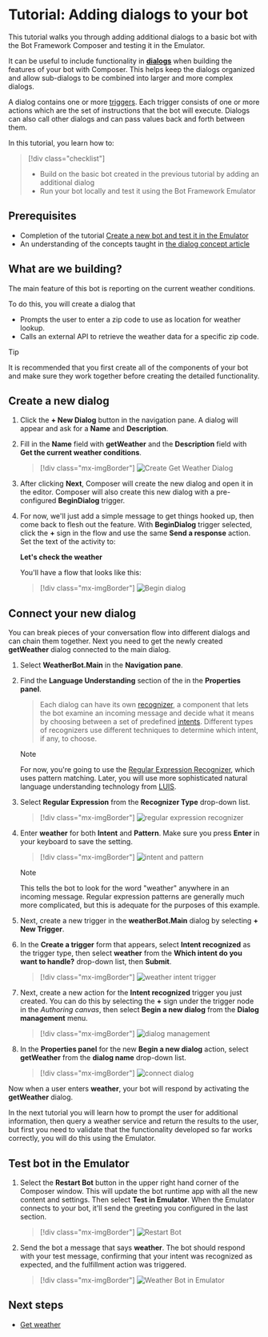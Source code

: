 # Tutorial: Adding dialogs to your bot

This tutorial walks you through adding additional dialogs to a basic bot with the Bot Framework Composer and testing it in the Emulator.

It can be useful to include functionality in [**dialogs**](../concept-dialog.md) when building the features of your bot with Composer. This helps keep the dialogs organized and allow sub-dialogs to be combined into larger and more complex dialogs.

A dialog contains one or more [triggers](../concept-events-and-triggers.md). Each trigger consists of one or more actions which are the set of instructions that the bot will execute. Dialogs can also call other dialogs and can pass values back and forth between them.

In this tutorial, you learn how to:

> [!div class="checklist"]
> * Build on the basic bot created in the previous tutorial by adding an additional dialog
> * Run your bot locally and test it using the Bot Framework Emulator

## Prerequisites
- Completion of the tutorial [Create a new bot and test it in the Emulator](./bot-tutorial-create-bot.md)
- An understanding of the concepts taught in [the dialog concept article](../concept-dialog.md)

## What are we building?

The main feature of this bot is reporting on the current weather conditions.

To do this, you will create a dialog that 
- Prompts the user to enter a zip code to use as location for weather lookup.
- Calls an external API to retrieve the weather data for a specific zip code.

> [!TIP]
> It is recommended that you first create all of the components of your bot and make sure they work together before creating the detailed functionality.

## Create a new dialog
1. Click the **+ New Dialog** button in the navigation pane. A dialog will appear and ask for a **Name** and **Description**.

2. Fill in the **Name** field with **getWeather** and the **Description** field with **Get the current weather conditions**.
   
    > [!div class="mx-imgBorder"]
    > ![Create Get Weather Dialog](../media/tutorial-weatherbot/02/create-getweather-dialog.png)

3. After clicking **Next**, Composer will create the new dialog and open it in the editor. Composer will also create this new dialog with a pre-configured **BeginDialog** trigger.

4. For now, we'll just add a simple message to get things hooked up, then come back to flesh out the feature. With **BeginDialog** trigger selected, click the **+** sign in the flow and use the same **Send a response** action. Set the text of the activity to:
   
    **Let's check the weather**

   You'll have a flow that looks like this:

    > [!div class="mx-imgBorder"]
    > ![Begin dialog](../media/tutorial-weatherbot/02/begin-dialog.png)

## Connect your new dialog
You can break pieces of your conversation flow into different dialogs and can chain them together. Next you need to get the newly created **getWeather** dialog connected to the main dialog. 

1. Select **WeatherBot.Main** in the **Navigation pane**.

2. Find the **Language Understanding** section of the in the **Properties panel**.

   > Each dialog can have its own [recognizer](../concept-dialog.md#recognizer), a component that lets the bot examine an incoming message and decide what it means by choosing between a set of predefined [intents](../concept-language-understanding.md#intents). Different types of recognizers use different techniques to determine which intent, if any, to choose.

   > [!NOTE]
   > For now, you're going to use the [Regular Expression Recognizer](../how-to-define-triggers.md#regular-expression-recognizer), which uses pattern matching. Later, you will use more sophisticated natural language understanding technology from [LUIS](../how-to-define-triggers.md#luis-recognizer).

3. Select **Regular Expression** from the **Recognizer Type** drop-down list.
   
    > [!div class="mx-imgBorder"]
    > ![regular expression recognizer](../media/tutorial-weatherbot/02/recognizer-type.png)

4. Enter **weather** for both **Intent** and **Pattern**. Make sure you press **Enter** in your keyboard to save the setting.
   
    > [!div class="mx-imgBorder"]
    > ![intent and pattern](../media/tutorial-weatherbot/02/intent-pattern.png)

    > [!NOTE]
    > This tells the bot to look for the word "weather" anywhere in an incoming message. Regular expression patterns are generally much more complicated, but this is adequate for the purposes of this example.

5. Next, create a new trigger in the **weatherBot.Main** dialog by selecting **+ New Trigger**.

6. In the **Create a trigger** form that appears, select **Intent recognized** as the trigger type, then select **weather** from the **Which intent do you want to handle?** drop-down list, then **Submit**.

    > [!div class="mx-imgBorder"]
    > ![weather intent trigger](../media/tutorial-weatherbot/02/weather-intent-trigger.png)

7. Next, create a new action for the **Intent recognized** trigger you just created. You can do this by selecting the **+** sign under the trigger node in the _Authoring canvas_, then select **Begin a new dialog** from the **Dialog management** menu.

    > [!div class="mx-imgBorder"]
    > ![dialog management](../media/tutorial-weatherbot/02/dialog-management.png)

8. In the **Properties panel** for the new **Begin a new dialog** action, select **getWeather** from the **dialog name** drop-down list.
   
    > [!div class="mx-imgBorder"]
    > ![connect dialog](../media/tutorial-weatherbot/02/connect-dialog.png)

Now when a user enters **weather**, your bot will respond by activating the **getWeather** dialog.

In the next tutorial you will learn how to prompt the user for additional information, then query a weather service and return the results to the user, but first you need to validate that the functionality developed so far works correctly, you will do this using the Emulator.


## Test bot in the Emulator

1. Select the **Restart Bot** button in the upper right hand corner of the Composer window. This will update the bot runtime app with all the new content and settings. Then select **Test in Emulator**. When the Emulator connects to your bot, it'll send the greeting you configured in the last section.

    > [!div class="mx-imgBorder"]
    > ![Restart Bot](../media/tutorial-weatherbot/02/restart-bot.gif)

2. Send the bot a message that says **weather**. The bot should respond with your test message, confirming that your intent was recognized as expected, and the fulfillment action was triggered.

    > [!div class="mx-imgBorder"]
    > ![Weather Bot in Emulator](../media/tutorial-weatherbot/02/emulator-weather.png)


## Next steps
- [Get weather](./tutorial-get-weather.md)